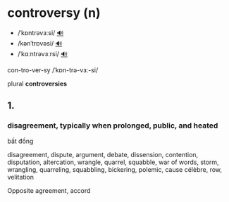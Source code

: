 # controversy (n)

- /ˈkɒntrəvɜːsi/ [🔊](https://www.oxfordlearnersdictionaries.com/media/english/uk_pron/x/xco/xcont/xcontroversy__gb_1.mp3)
- /kənˈtrɒvəsi/ [🔊](https://www.oxfordlearnersdictionaries.com/media/english/uk_pron/x/xco/xcont/xcontroversy__gb_2.mp3)
- /ˈkɑːntrəvɜːrsi/ [🔊](https://www.oxfordlearnersdictionaries.com/media/english/us_pron/x/xco/xcont/xcontroversy__us_1.mp3)

con-tro-ver-sy /ˈkɒn-trə-vɜː-si/

plural **controversies**

## 1.

### disagreement, typically when prolonged, public, and heated

bất đồng

disagreement, dispute, argument, debate, dissension, contention, disputation, altercation, wrangle, quarrel, squabble, war of words, storm, wrangling, quarreling, squabbling, bickering, polemic, cause célèbre, row, velitation

Opposite agreement, accord